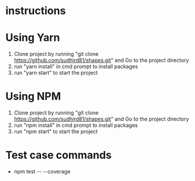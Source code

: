 # instructions

# Using Yarn

1. Clone project by running "git clone https://github.com/sudhird81/shapes.git" and Go to the project directory
2. run "yarn install" in cmd prompt to install packages
3. run "yarn start" to start the project

# Using NPM

1. Clone project by running "git clone https://github.com/sudhird81/shapes.git" and Go to the project directory
2. run "npm install" in cmd prompt to install packages
3. run "npm start" to start the project

# Test case commands

-   npm test -- --coverage
